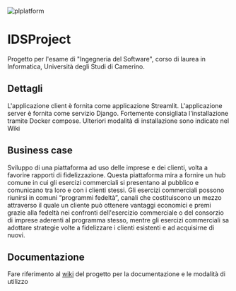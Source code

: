 ![plplatform](https://github.com/Samuele95/IDSProject/assets/94041647/3e1fdb61-5370-48bb-9f84-de6a46c7b93c)

# IDSProject

Progetto per l'esame di "Ingegneria del Software", corso di laurea in Informatica, Università degli Studi di Camerino.

## Dettagli
L'applicazione client è fornita come applicazione Streamlit.
L'applicazione server è fornita come servizio Django.
Fortemente consigliata l'installazione tramite Docker compose. Ulteriori modalità di installazione sono indicate nel Wiki

## Business case
Sviluppo di una piattaforma ad uso delle imprese e dei clienti, volta a favorire rapporti di fidelizzazione. Questa piattaforma mira a fornire un hub comune in cui gli esercizi commerciali si presentano al pubblico e comunicano tra loro e con i clienti stessi. Gli esercizi commerciali possono riunirsi in comuni “programmi fedeltà”, canali che costituiscono un mezzo attraverso il quale un cliente può ottenere vantaggi economici e premi grazie alla fedeltà nei confronti dell'esercizio commerciale o del consorzio di imprese aderenti al programma stesso, mentre gli esercizi commerciali sa adottare strategie volte a fidelizzare i clienti esistenti e ad acquisirne di nuovi.

## Documentazione
Fare riferimento al [wiki](https://github.com/Samuele95/IDSProject/wiki) del progetto per la documentazione e le modalità di utilizzo
